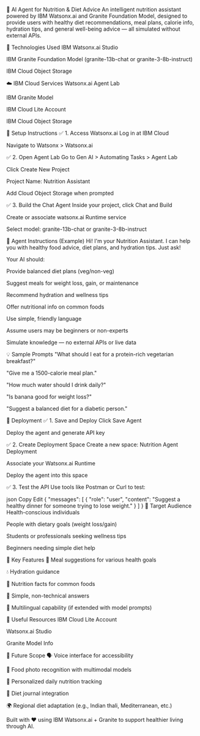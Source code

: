 🥗 AI Agent for Nutrition & Diet Advice
An intelligent nutrition assistant powered by IBM Watsonx.ai and Granite Foundation Model, designed to provide users with healthy diet recommendations, meal plans, calorie info, hydration tips, and general well-being advice — all simulated without external APIs.

🧠 Technologies Used
IBM Watsonx.ai Studio

IBM Granite Foundation Model (granite-13b-chat or granite-3-8b-instruct)

IBM Cloud Object Storage

☁️ IBM Cloud Services
Watsonx.ai Agent Lab

IBM Granite Model

IBM Cloud Lite Account

IBM Cloud Object Storage

🚀 Setup Instructions
✅ 1. Access Watsonx.ai
Log in at IBM Cloud

Navigate to Watsonx > Watsonx.ai

✅ 2. Open Agent Lab
Go to Gen AI > Automating Tasks > Agent Lab

Click Create New Project

Project Name: Nutrition Assistant

Add Cloud Object Storage when prompted

✅ 3. Build the Chat Agent
Inside your project, click Chat and Build

Create or associate watsonx.ai Runtime service

Select model: granite-13b-chat or granite-3-8b-instruct

💬 Agent Instructions (Example)
Hi! I'm your Nutrition Assistant. I can help you with healthy food advice, diet plans, and hydration tips. Just ask!

Your AI should:

Provide balanced diet plans (veg/non-veg)

Suggest meals for weight loss, gain, or maintenance

Recommend hydration and wellness tips

Offer nutritional info on common foods

Use simple, friendly language

Assume users may be beginners or non-experts

Simulate knowledge — no external APIs or live data

💡 Sample Prompts
"What should I eat for a protein-rich vegetarian breakfast?"

"Give me a 1500-calorie meal plan."

"How much water should I drink daily?"

"Is banana good for weight loss?"

"Suggest a balanced diet for a diabetic person."

🧪 Deployment
✅ 1. Save and Deploy
Click Save Agent

Deploy the agent and generate API key

✅ 2. Create Deployment Space
Create a new space: Nutrition Agent Deployment

Associate your Watsonx.ai Runtime

Deploy the agent into this space

✅ 3. Test the API
Use tools like Postman or Curl to test:

json
Copy
Edit
{
  "messages": [
    {
      "role": "user",
      "content": "Suggest a healthy dinner for someone trying to lose weight."
    }
  ]
}
👤 Target Audience
Health-conscious individuals

People with dietary goals (weight loss/gain)

Students or professionals seeking wellness tips

Beginners needing simple diet help

🌟 Key Features
🥗 Meal suggestions for various health goals

💧 Hydration guidance

🍓 Nutrition facts for common foods

🧠 Simple, non-technical answers

💬 Multilingual capability (if extended with model prompts)

🔗 Useful Resources
IBM Cloud Lite Account

Watsonx.ai Studio

Granite Model Info

🔮 Future Scope
🗣️ Voice interface for accessibility

📸 Food photo recognition with multimodal models

📅 Personalized daily nutrition tracking

🧾 Diet journal integration

🌍 Regional diet adaptation (e.g., Indian thali, Mediterranean, etc.)

Built with ❤️ using IBM Watsonx.ai + Granite to support healthier living through AI.


